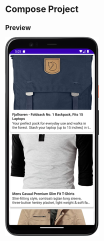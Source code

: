 # Compose Project

## Preview
<div style="display:flex;">
<img src="Screenshot.png" alt="Screenshot" width="300" />
&nbsp;
</div>
